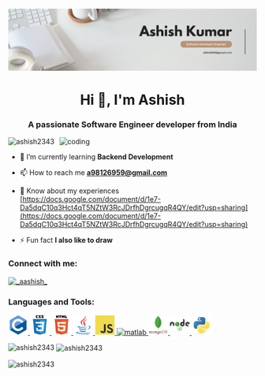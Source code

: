 ![logo](https://github.com/Ashish2343/Ashish2343/blob/main/White%20Minimalist%20Corporate%20Personal%20Profile%20LinkedIn%20Banner.png)
<h1 align="center">Hi 👋, I'm Ashish</h1>
<h3 align="center">A passionate Software Engineer developer from India</h3>

<img align = "right" alt = "coding" width = "400" src = "https://user-images.githubusercontent.com/69011963/137184767-79a13ec7-1bb3-4341-a6da-3a149c9c159a.gif">

<p align="left"> <img src="https://komarev.com/ghpvc/?username=ashish2343&label=Profile%20views&color=0e75b6&style=flat" alt="ashish2343" /> </p>

- 🌱 I’m currently learning **Backend Development**

- 📫 How to reach me **a98126959@gmail.com**

- 📄 Know about my experiences [https://docs.google.com/document/d/1e7-Da5dqC10q3Hct4qT5NZtW3RcJDrfhDgrcugqR4QY/edit?usp=sharing](https://docs.google.com/document/d/1e7-Da5dqC10q3Hct4qT5NZtW3RcJDrfhDgrcugqR4QY/edit?usp=sharing)

- ⚡ Fun fact **I also like to draw**

<h3 align="left">Connect with me:</h3>
<p align="left">
<a href="https://instagram.com/_aashiah_" target="blank"><img align="center" src="https://raw.githubusercontent.com/rahuldkjain/github-profile-readme-generator/master/src/images/icons/Social/instagram.svg" alt="_aashish_" height="30" width="40" /></a>
</p>

<h3 align="left">Languages and Tools:</h3>
<p align="left"> <a href="https://www.cprogramming.com/" target="_blank" rel="noreferrer"> <img src="https://raw.githubusercontent.com/devicons/devicon/master/icons/c/c-original.svg" alt="c" width="40" height="40"/> </a> <a href="https://www.w3schools.com/css/" target="_blank" rel="noreferrer"> <img src="https://raw.githubusercontent.com/devicons/devicon/master/icons/css3/css3-original-wordmark.svg" alt="css3" width="40" height="40"/> </a> <a href="https://www.w3.org/html/" target="_blank" rel="noreferrer"> <img src="https://raw.githubusercontent.com/devicons/devicon/master/icons/html5/html5-original-wordmark.svg" alt="html5" width="40" height="40"/> </a> <a href="https://www.java.com" target="_blank" rel="noreferrer"> <img src="https://raw.githubusercontent.com/devicons/devicon/master/icons/java/java-original.svg" alt="java" width="40" height="40"/> </a> <a href="https://developer.mozilla.org/en-US/docs/Web/JavaScript" target="_blank" rel="noreferrer"> <img src="https://raw.githubusercontent.com/devicons/devicon/master/icons/javascript/javascript-original.svg" alt="javascript" width="40" height="40"/> </a> <a href="https://www.mathworks.com/" target="_blank" rel="noreferrer"> <img src="https://upload.wikimedia.org/wikipedia/commons/2/21/Matlab_Logo.png" alt="matlab" width="40" height="40"/> </a> <a href="https://www.mongodb.com/" target="_blank" rel="noreferrer"> <img src="https://raw.githubusercontent.com/devicons/devicon/master/icons/mongodb/mongodb-original-wordmark.svg" alt="mongodb" width="40" height="40"/> </a> <a href="https://nodejs.org" target="_blank" rel="noreferrer"> <img src="https://raw.githubusercontent.com/devicons/devicon/master/icons/nodejs/nodejs-original-wordmark.svg" alt="nodejs" width="40" height="40"/> </a> <a href="https://www.python.org" target="_blank" rel="noreferrer"> <img src="https://raw.githubusercontent.com/devicons/devicon/master/icons/python/python-original.svg" alt="python" width="40" height="40"/> </a> </p>

<p><img align="left" src="https://github-readme-stats.vercel.app/api/top-langs?username=ashish2343&show_icons=true&locale=en&layout=compact" alt="ashish2343" /></p>

<p>&nbsp;<img align="center" src="https://github-readme-stats.vercel.app/api?username=ashish2343&show_icons=true&locale=en" alt="ashish2343" /></p>

<p><img align="center" src="https://github-readme-streak-stats.herokuapp.com/?user=ashish2343&" alt="ashish2343" /></p>
